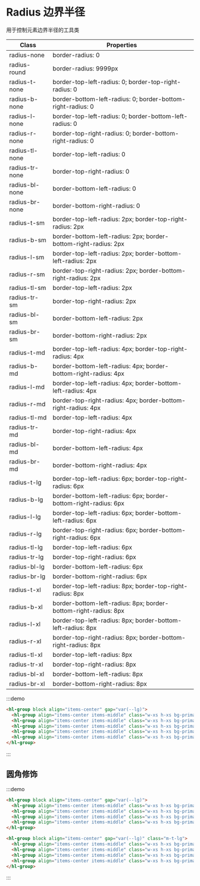 # Radius 边界半径

用于控制元素边界半径的工具类

<div class="scrollable max-h-xl m-t-md">

| Class          | Properties                                                        |
| -------------- | ----------------------------------------------------------------- |
| radius-none    | border-radius: 0                                                  |
| radius-round   | border-radius: 9999px                                             |
| radius-t-none  | border-top-left-radius: 0; border-top-right-radius: 0             |
| radius-b-none  | border-bottom-left-radius: 0; border-bottom-right-radius: 0       |
| radius-l-none  | border-top-left-radius: 0; border-bottom-left-radius: 0           |
| radius-r-none  | border-top-right-radius: 0; border-bottom-right-radius: 0         |
| radius-tl-none | border-top-left-radius: 0                                         |
| radius-tr-none | border-top-right-radius: 0                                        |
| radius-bl-none | border-bottom-left-radius: 0                                      |
| radius-br-none | border-bottom-right-radius: 0                                     |
| radius-t-sm    | border-top-left-radius: 2px; border-top-right-radius: 2px         |
| radius-b-sm    | border-bottom-left-radius: 2px; border-bottom-right-radius: 2px   |
| radius-l-sm    | border-top-left-radius: 2px; border-bottom-left-radius: 2px       |
| radius-r-sm    | border-top-right-radius: 2px; border-bottom-right-radius: 2px     |
| radius-tl-sm   | border-top-left-radius: 2px                                       |
| radius-tr-sm   | border-top-right-radius: 2px                                      |
| radius-bl-sm   | border-bottom-left-radius: 2px                                    |
| radius-br-sm   | border-bottom-right-radius: 2px                                   |
| radius-t-md    | border-top-left-radius: 4px; border-top-right-radius: 4px         |
| radius-b-md    | border-bottom-left-radius: 4px; border-bottom-right-radius: 4px   |
| radius-l-md    | border-top-left-radius: 4px; border-bottom-left-radius: 4px       |
| radius-r-md    | border-top-right-radius: 4px; border-bottom-right-radius: 4px     |
| radius-tl-md   | border-top-left-radius: 4px                                       |
| radius-tr-md   | border-top-right-radius: 4px                                      |
| radius-bl-md   | border-bottom-left-radius: 4px                                    |
| radius-br-md   | border-bottom-right-radius: 4px                                   |
| radius-t-lg    | border-top-left-radius: 6px; border-top-right-radius: 6px         |
| radius-b-lg    | border-bottom-left-radius: 6px; border-bottom-right-radius: 6px   |
| radius-l-lg    | border-top-left-radius: 6px; border-bottom-left-radius: 6px       |
| radius-r-lg    | border-top-right-radius: 6px; border-bottom-right-radius: 6px     |
| radius-tl-lg   | border-top-left-radius: 6px                                       |
| radius-tr-lg   | border-top-right-radius: 6px                                      |
| radius-bl-lg   | border-bottom-left-radius: 6px                                    |
| radius-br-lg   | border-bottom-right-radius: 6px                                   |
| radius-t-xl    | border-top-left-radius: 8px; border-top-right-radius: 8px         |
| radius-b-xl    | border-bottom-left-radius: 8px; border-bottom-right-radius: 8px   |
| radius-l-xl    | border-top-left-radius: 8px; border-bottom-left-radius: 8px       |
| radius-r-xl    | border-top-right-radius: 8px; border-bottom-right-radius: 8px     |
| radius-tl-xl   | border-top-left-radius: 8px                                       |
| radius-tr-xl   | border-top-right-radius: 8px                                      |
| radius-bl-xl   | border-bottom-left-radius: 8px                                    |
| radius-br-xl   | border-bottom-right-radius: 8px                                   |

</div>

:::demo

```html
<hl-group block align="items-center" gap="var(--lg)">
  <hl-group align="items-center items-middle" class="w-xs h-xs bg-primary text-inverse radius-sm">sm</hl-group>
  <hl-group align="items-center items-middle" class="w-xs h-xs bg-primary text-inverse radius-md">md</hl-group>
  <hl-group align="items-center items-middle" class="w-xs h-xs bg-primary text-inverse radius-lg">lg</hl-group>
  <hl-group align="items-center items-middle" class="w-xs h-xs bg-primary text-inverse radius-xl">xl</hl-group>
  <hl-group align="items-center items-middle" class="w-xs h-xs bg-primary text-inverse radius-round">round</hl-group>
</hl-group>
```

:::

## 圆角修饰

:::demo

```html
<hl-group block align="items-center" gap="var(--lg)">
  <hl-group align="items-center items-middle" class="w-xs h-xs bg-primary text-inverse radius-tl-xl">TL</hl-group>
  <hl-group align="items-center items-middle" class="w-xs h-xs bg-primary text-inverse radius-tr-xl">TR</hl-group>
  <hl-group align="items-center items-middle" class="w-xs h-xs bg-primary text-inverse radius-bl-xl">BL</hl-group>
  <hl-group align="items-center items-middle" class="w-xs h-xs bg-primary text-inverse radius-br-xl">BR</hl-group>
</hl-group>

<hl-group block align="items-center" gap="var(--lg)" class="m-t-lg">
  <hl-group align="items-center items-middle" class="w-xs h-xs bg-primary text-inverse radius-t-xl">TOP</hl-group>
  <hl-group align="items-center items-middle" class="w-xs h-xs bg-primary text-inverse radius-b-xl">BOTTOM</hl-group>
  <hl-group align="items-center items-middle" class="w-xs h-xs bg-primary text-inverse radius-l-xl">LEFT</hl-group>
  <hl-group align="items-center items-middle" class="w-xs h-xs bg-primary text-inverse radius-r-xl">RIGHT</hl-group>
</hl-group>
```

:::
